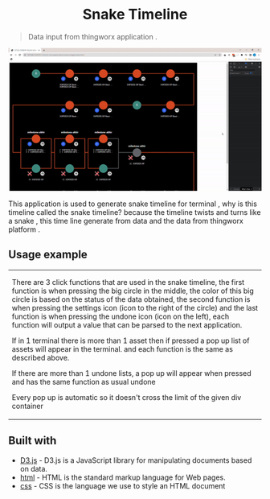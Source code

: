 
<h1 align="center"  style="font-weight:bold;" >
  <br>
  <!-- <a href="http://www.amitmerchant.com/electron-markdownify"><img src="https://raw.githubusercontent.com/amitmerchant1990/electron-markdownify/master/app/img/markdownify.png" alt="Markdownify" width="200"></a> -->
  <br>
  Snake Timeline
  <br>
</h1>

> Data input from thingworx application .

<!-- <h4 align="center">A minimal Markdown Editor desktop app built on top of <a target="_blank">Electron</a>.</h4> -->

![screenshot](https://github.com/zainuddin-maker/Snake-Timeline/blob/master/test.gif?raw=true)


This application is used to generate snake timeline for terminal ,
why is this timeline called the snake timeline? because the timeline twists and turns like a snake , this time line generate from  data and the data from  thingworx platform .


## Usage example

<table>
<tr>
<td>


There are 3 click functions that are used in the snake timeline, the first function is when pressing the big circle in the middle, the color of this big circle is based on the status of the data obtained, the second function is when pressing the settings icon (icon to the right of the circle) and the last function is when pressing the undone icon (icon on the left), each function will output a value that can be parsed to the next application.


If in 1 terminal there is more than 1 asset then if pressed a pop up list of assets will appear in the terminal. and each function is the same as described above.

If there are more than 1 undone lists, a pop up will appear when pressed and has the same function as usual undone


Every pop up is automatic so it doesn't cross the limit of the given div container
<!-- ![Chat Preview](https://github.com/zainuddin-maker/Export5pageCustomtoPDF/blob/master/iconexport.PNG?raw=true) -->

</td>
</tr>
</table>


<!-- ## BIND DATA

1.  JSONDocinformation , input - JSON - Data for Doc Information in header

   
        {
            name: (STRING),
            value: (STRING),
        }



2.  JSONHeaderinformation, input - JSON - Data for Headerinformation in header.

       
        {
            name: (STRING),
            value: (STRING),
        }

3.  ConfigurationWidth, input - INFOTABLE - Configuration widht each of column in excel.

       
        {
            width: (STRING),
        }


4.  BooleanDisplayButton , input -BOOLEAN - Input for button seen or not 
5.  Filename , input - STRING - name of file after exported
6.  Headername , input - STRING - the title in template document.
4.  LabourProductivity , input - INFOTABLE - Data for Labour Productuvity

        {
            name: (STRING),
            value: (STRING),
            unit:  (STRING),
         }

5.  DataAddChangeMaintanance , input - INFOTABLE - List of Change of Maintanance .

        datashape :
        {
            changefrom : (DATE),
            idmaintanance : (NUMBER),
        }

6.  DataClickMaintanance , output - INFOABLE - Data out after click maintanance .

        datashape :
        {
            form : (DATE) ,
            to : (DATE),
            id : (STRING),
            idmaintanance : (NUMBER),
            imgstatus : (STRING),
            status : (STRING),
            text : (STRING),
        }

7.  idRandom , input - STRING - Random ID for Application
8.  HeightOfHeader , input - NUMBER - change height of header tittle

## BIND TRIGGER

1. clickMaintanance, out - "Event triggered when clicked the maintanance"
1. updateMaintanance, in - "Event triggered when maintanance updated"


 -->





## Built with 

- [D3.js](https://d3js.org/) - D3.js is a JavaScript library for manipulating documents based on data.
- [html](https://www.w3schools.com/html/) - HTML is the standard markup language for Web pages.
- [css](https://www.w3schools.com/css/) - CSS is the language we use to style an HTML document














